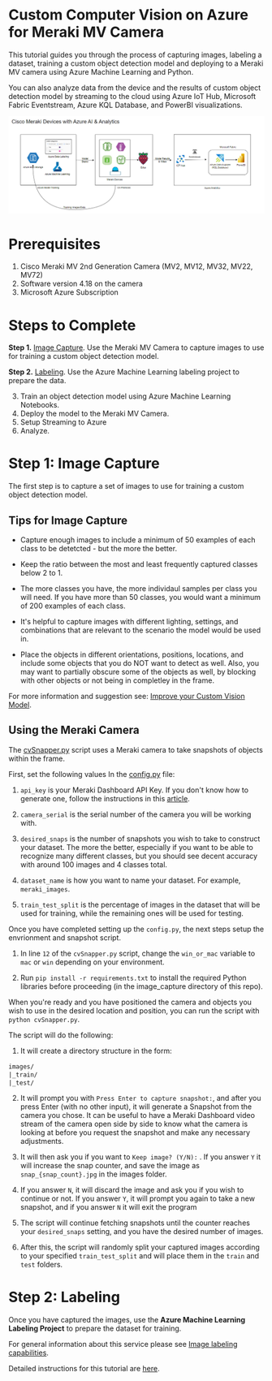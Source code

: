# Custom Computer Vision on Azure for Meraki MV Camera

This tutorial guides you through the process of capturing images, labeling a dataset, training a custom object detection model and deploying to a Meraki MV camera using Azure Machine Learning and Python.  

You can also analyze data from the device and the results of custom object detection model by streaming to the cloud using Azure IoT Hub, Microsoft Fabric Eventstream, Azure KQL Database, and PowerBI visualizations.

![Meraki on Azure Architecture](images/Meraki_Auzre_Arch.png)

# Prerequisites

1. Cisco Meraki MV 2nd Generation Camera (MV2, MV12, MV32, MV22, MV72)
2. Software version 4.18 on the camera
3. Microsoft Azure Subscription

# Steps to Complete

**Step 1.** [Image Capture](#image_capture).  Use the Meraki MV Camera to capture images to use for training a custom object detection model.

**Step 2.** [Labeling](#labeling). Use the Azure Machine Learning labeling project to prepare the data.

3. Train an object detection model using Azure Machine Learning Notebooks.
4. Deploy the model to the Meraki MV Camera.
5. Setup Streaming to Azure
6. Analyze.

<a name="image_capture"></a>

# Step 1: Image Capture

The first step is to capture a set of images to use for training a custom object detection model.  

## Tips for Image Capture
*   Capture enough images to include a minimum of 50 examples of each class to be detetcted - but the more the better.  

* Keep the ratio between the most and least frequently captured classes below 2 to 1.

* The more classes you have, the more individaul samples per class you will need.  If you have more than 50 classes, you would want a minimum of 200 examples of each class.

* It's helpful to capture images with different lighting, settings, and combinations that are relevant to the scenario the model would be used in.

* Place the objects in different orientations, positions, locations, and include some objects that you do NOT want to detect as well.  Also, you may want to partially obscure some of the objects as well, by blocking with other objects or not being in completley in the frame.

For more information and suggestion see: [Improve your Custom Vision Model](https://learn.microsoft.com/en-us/azure/ai-services/custom-vision-service/getting-started-improving-your-classifier).

## Using the Meraki Camera

The [cvSnapper.py](image_capture/cvSnapper.py) script uses a Meraki camera to take snapshots of objects within the frame. 

First, set the following values In the [config.py](image_capture/config.py) file:

1. `api_key` is your Meraki Dashboard API Key. If you don't know how to generate one, follow the instructions in this [article](https://documentation.meraki.com/General_Administration/Other_Topics/Cisco_Meraki_Dashboard_API).

2. `camera_serial` is the serial number of the camera you will be working with.

3. `desired_snaps` is the number of snapshots you wish to take to construct your dataset. The more the better, especially if you want to be able to recognize many different classes, but you should see decent accuracy with around 100 images and 4 classes total.

4. `dataset_name` is how you want to name your dataset.  For example, `meraki_images`.

5. `train_test_split` is the percentage of images in the dataset that will be used for training, while the remaining ones will be used for testing.

Once you have completed setting up the `config.py`, the next steps setup the envrionment and snapshot script. 

1.  In line `12` of the `cvSnapper.py` script, change the `win_or_mac` variable to `mac` or `win` depending on your environment.

2. Run `pip install -r requirements.txt` to install the required Python libraries before proceeding (in the image_capture directory of this repo).

When you're ready and you have positioned the camera and objects you wish to use in the desired location and position, you can run the script with `python cvSnapper.py`.

The script will do the following:

1. It will create a directory structure in the form:

```
images/
|_train/
|_test/
```

2. It will prompt you with `Press Enter to capture snapshot:`, and after you press Enter (with no other input), it will generate a Snapshot from the camera you chose. It can be useful to have a Meraki Dashboard video stream of the camera open side by side to know what the camera is looking at before you request the snapshot and make any necessary adjustments.

3. It will then ask you if you want to `Keep image? (Y/N):` . If you answer `Y` it will increase the snap counter, and save the image as `snap_{snap_count}.jpg` in the images folder.
4. If you answer `N`, it will discard the image and ask you if you wish to continue or not. If you answer `Y`, it will prompt you again to take a new snapshot, and if you answer `N` it will exit the program
5. The script will continue fetching snapshots until the counter reaches your `desired_snaps` setting, and you have the desired number of images.
6. After this, the script will randomly split your captured images according to your specified `train_test_split` and will place them in the `train` and `test` folders.

<a name="labeling"></a>

# Step 2: Labeling

Once you have captured the images, use the **Azure Machine Learning Labeling Project** to prepare the dataset for training.   

For general information about this service please see [Image labeling capabilities](https://learn.microsoft.com/en-us/azure/machine-learning/how-to-create-image-labeling-projects?view=azureml-api-2#image-labeling-capabilities.
).

Detailed instructions for this tutorial are [here](labeling/README.md).